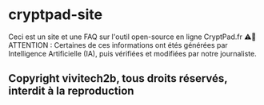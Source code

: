 # cryptpad-site
Ceci est un site et une FAQ sur l'outil open-source en ligne CryptPad.fr
⚠️🤖ATTENTION : Certaines de ces informations ont étés générées par Intelligence Artificielle (IA), puis vérifiées et modifiées par notre journaliste.
## Copyright vivitech2b, tous droits réservés, interdit à la reproduction
